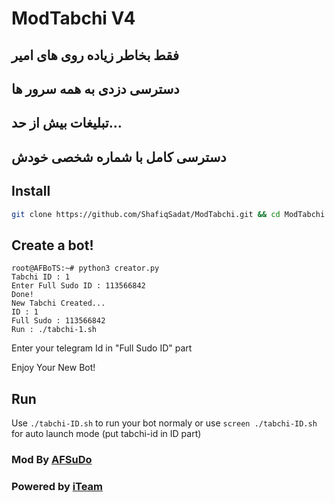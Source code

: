# ModTabchi V4

## فقط بخاطر زیاده روی های امیر 
##  دسترسی دزدی به همه سرور ها
## تبلیغات بیش از حد...
## دسترسی کامل با شماره شخصی خودش 

## Install
```bash
git clone https://github.com/ShafiqSadat/ModTabchi.git && cd ModTabchi && chmod 777 install.sh && ./install.sh
```
## Create a bot!
```
root@AFBoTS:~# python3 creator.py
Tabchi ID : 1
Enter Full Sudo ID : 113566842
Done!
New Tabchi Created...
ID : 1
Full Sudo : 113566842
Run : ./tabchi-1.sh
```
Enter your telegram Id in "Full Sudo ID" part

Enjoy Your New Bot!
## Run
Use `./tabchi-ID.sh` to run your bot normaly or use `screen ./tabchi-ID.sh` for auto launch mode (put tabchi-id in ID part)
### Mod By [AFSuDo](https://t.me/afsudo)
### Powered by [iTeam](https://telegram.me/iTeam_IR)
